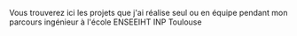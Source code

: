 Vous trouverez ici les projets que j'ai réalise seul ou en équipe pendant mon parcours ingénieur à l'école ENSEEIHT INP Toulouse
